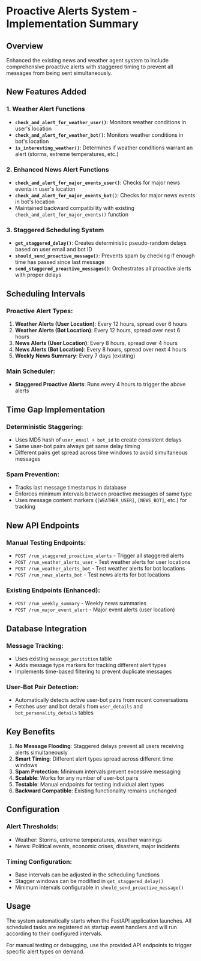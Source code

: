 # Proactive Alerts System - Implementation Summary

## Overview
Enhanced the existing news and weather agent system to include comprehensive proactive alerts with staggered timing to prevent all messages from being sent simultaneously.

## New Features Added

### 1. Weather Alert Functions
- **`check_and_alert_for_weather_user()`**: Monitors weather conditions in user's location
- **`check_and_alert_for_weather_bot()`**: Monitors weather conditions in bot's location
- **`is_interesting_weather()`**: Determines if weather conditions warrant an alert (storms, extreme temperatures, etc.)

### 2. Enhanced News Alert Functions
- **`check_and_alert_for_major_events_user()`**: Checks for major news events in user's location
- **`check_and_alert_for_major_events_bot()`**: Checks for major news events in bot's location
- Maintained backward compatibility with existing `check_and_alert_for_major_events()` function

### 3. Staggered Scheduling System
- **`get_staggered_delay()`**: Creates deterministic pseudo-random delays based on user email and bot ID
- **`should_send_proactive_message()`**: Prevents spam by checking if enough time has passed since last message
- **`send_staggered_proactive_messages()`**: Orchestrates all proactive alerts with proper delays

## Scheduling Intervals

### Proactive Alert Types:
1. **Weather Alerts (User Location)**: Every 12 hours, spread over 6 hours
2. **Weather Alerts (Bot Location)**: Every 12 hours, spread over next 6 hours  
3. **News Alerts (User Location)**: Every 8 hours, spread over 4 hours
4. **News Alerts (Bot Location)**: Every 8 hours, spread over next 4 hours
5. **Weekly News Summary**: Every 7 days (existing)

### Main Scheduler:
- **Staggered Proactive Alerts**: Runs every 4 hours to trigger the above alerts

## Time Gap Implementation

### Deterministic Staggering:
- Uses MD5 hash of `user_email + bot_id` to create consistent delays
- Same user-bot pairs always get same delay timing
- Different pairs get spread across time windows to avoid simultaneous messages

### Spam Prevention:
- Tracks last message timestamps in database
- Enforces minimum intervals between proactive messages of same type
- Uses message content markers (`[WEATHER_USER]`, `[NEWS_BOT]`, etc.) for tracking

## New API Endpoints

### Manual Testing Endpoints:
- `POST /run_staggered_proactive_alerts` - Trigger all staggered alerts
- `POST /run_weather_alerts_user` - Test weather alerts for user locations
- `POST /run_weather_alerts_bot` - Test weather alerts for bot locations  
- `POST /run_news_alerts_bot` - Test news alerts for bot locations

### Existing Endpoints (Enhanced):
- `POST /run_weekly_summary` - Weekly news summaries
- `POST /run_major_event_alert` - Major event alerts (user location)

## Database Integration

### Message Tracking:
- Uses existing `message_paritition` table
- Adds message type markers for tracking different alert types
- Implements time-based filtering to prevent duplicate messages

### User-Bot Pair Detection:
- Automatically detects active user-bot pairs from recent conversations
- Fetches user and bot details from `user_details` and `bot_personality_details` tables

## Key Benefits

1. **No Message Flooding**: Staggered delays prevent all users receiving alerts simultaneously
2. **Smart Timing**: Different alert types spread across different time windows
3. **Spam Protection**: Minimum intervals prevent excessive messaging
4. **Scalable**: Works for any number of user-bot pairs
5. **Testable**: Manual endpoints for testing individual alert types
6. **Backward Compatible**: Existing functionality remains unchanged

## Configuration

### Alert Thresholds:
- Weather: Storms, extreme temperatures, weather warnings
- News: Political events, economic crises, disasters, major incidents

### Timing Configuration:
- Base intervals can be adjusted in the scheduling functions
- Stagger windows can be modified in `get_staggered_delay()`
- Minimum intervals configurable in `should_send_proactive_message()`

## Usage

The system automatically starts when the FastAPI application launches. All scheduled tasks are registered as startup event handlers and will run according to their configured intervals.

For manual testing or debugging, use the provided API endpoints to trigger specific alert types on demand.

